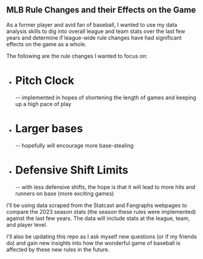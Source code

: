 ## MLB Rule Changes and their Effects on the Game

As a former player and avid fan of baseball, I wanted to use my data analysis skills to dig into overall league and team stats over the last few years and determine if league-wide rule changes have had significant effects on the game as a whole.

The following are the rule changes I wanted to focus on:
- # Pitch Clock
  -- implemented in hopes of shortening the length of games and keeping up a high pace of play
- # Larger bases
  -- hopefully will encourage more base-stealing
- # Defensive Shift Limits
  -- with less defensive shifts, the hope is that it will lead to more hits and runners on base (more exciting games)

I'll be using data scraped from the Statcast and Fangraphs webpages to compare the 2023 season stats (the season these rules were implemented) against the last few years. The data will include stats at the league, team, and player level.

I'll also be updating this repo as I ask myself new questions (or if my friends do) and gain new insights into how the wonderful game of baseball is affected by these new rules in the future.
